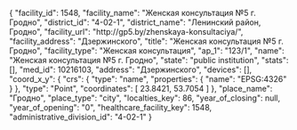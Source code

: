 {
    "facility_id": 1548,
    "facility_name": "Женская консультация №5 г. Гродно",
    "district_id": "4-02-1",
    "district_name": "Ленинский район, Гродно",
    "facility_url": "http:\/\/gp5.by\/zhenskaya-konsultaciya\/",
    "facility_address": "Дзержинского",
    "title": "Женская консультация №5 г. Гродно",
    "facility_type": "Женская консультация",
    "ap_1": "123\/1",
    "name": "Женская консультация №5 г. Гродно",
    "state": "public institution",
    "stats": [],
    "med_id": 10216103,
    "address": "Дзержинского",
    "devices": [],
    "coord_x_y": {
        "crs": {
            "type": "name",
            "properties": {
                "name": "EPSG:4326"
            }
        },
        "type": "Point",
        "coordinates": [
            23.8421,
            53.7054
        ]
    },
    "place_name": "Гродно",
    "place_type": "city",
    "localties_key": 86,
    "year_of_closing": null,
    "year_of_opening": "0",
    "healthcare_facility_key": 1548,
    "administrative_division_id": "4-02-1"
}